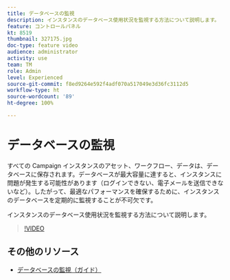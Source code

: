 ```yaml
---
title: データベースの監視
description: インスタンスのデータベース使用状況を監視する方法について説明します。
feature: コントロールパネル
kt: 8519
thumbnail: 327175.jpg
doc-type: feature video
audience: administrator
activity: use
team: TM
role: Admin
level: Experienced
source-git-commit: f8ed9264e592f4adf070a517049e3d36fc3112d5
workflow-type: ht
source-wordcount: '89'
ht-degree: 100%

---
```


# データベースの監視

すべての Campaign インスタンスのアセット、ワークフロー、データは、データベースに保存されます。データベースが最大容量に達すると、インスタンスに問題が発生する可能性があります（ログインできない、電子メールを送信できないなど）。したがって、最適なパフォーマンスを確保するために、インスタンスのデータベースを定期的に監視することが不可欠です。

インスタンスのデータベース使用状況を監視する方法について説明します。

>[!VIDEO](https://video.tv.adobe.com/v/327175?quality=12)

## その他のリソース

* [データベースの監視（ガイド）](https://experienceleague.adobe.com/docs/control-panel/using/performance-monitoring/database-monitoring.html?lang=ja#performance-monitoring)
